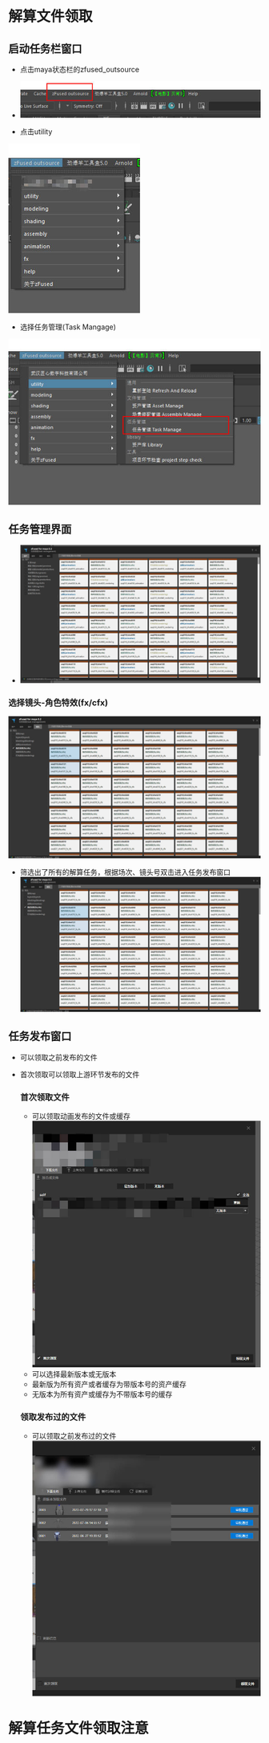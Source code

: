 # 解算文件领取

## 启动任务栏窗口
+ 点击maya状态栏的zfused_outsource

+ ![](../../sources/image/animation/animation_1.jpg)
+ 点击utility

![](../../sources/image/animation/animation_2.jpg)

+ 选择任务管理(Task Mangage)

![](../../sources/image/animation/animation_3.jpg)

## 任务管理界面
+ ![](../../sources/image/animation/animation_4.jpg)

### 选择镜头-角色特效(fx/cfx)

![](../../sources/image/cfx/cfx2.jpg)

+ 筛选出了所有的解算任务，根据场次、镜头号双击进入任务发布窗口
  ![](../../sources/image/cfx/cfx2.jpg)

## 任务发布窗口

+ 可以领取之前发布的文件
+ 首次领取可以领取上游环节发布的文件

    ### 首次领取文件
    + 可以领取动画发布的文件或缓存
  ![](../../sources/image/cfx/cfx4.jpg)
    + 可以选择最新版本或无版本
    + 最新版为所有资产或者缓存为带版本号的资产缓存
    + 无版本为所有资产或缓存为不带版本号的缓存
    
    ### 领取发布过的文件
    + 可以领取之前发布过的文件
    ![](../../sources/image/cfx/cfx3.jpg)
# 解算任务文件领取注意
